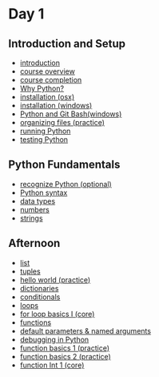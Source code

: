 # Day 1

## Introduction and Setup

- [introduction]()
- [course overview](./files/course_overview/README.md)
- [course completion]()
- [Why Python?](./files/why_python/README.md)
- [installation (osx)]()
- [installation (windows)]()
- [Python and Git Bash(windows)]()
- [organizing files (practice)](./files/organize_files/README.md)
- [running Python](./files/running_python/README.md)
- [testing Python](./files/testing_python/README.md)


## Python Fundamentals

- [recognize Python (optional)](./files/recognize_python/README.md)
- [Python syntax](./files/python_syntax/README.md)
- [data types](./files/data_types/README.md)
- [numbers](./files/numbers/README.md)
- [strings](./files/strings/README.md)

## Afternoon

- [list](./files/lists/README.md)
- [tuples](./files/tuples/README.md)
- [hello world (practice)](./files/hello_world.py)
- [dictionaries](./files/dictionaries/README.md)
- [conditionals](./files/conditionals/README.md)
- [loops](./files/loops/README.md)
- [for loop basics I (core)](./files/for_loop_basics1.py)
- [functions](./files/functions/README.md)
- [default parameters & named arguments](./files/def_params_named_args/README.md)
- [debugging in Python](./files/debugging/README.md)
- [function basics 1 (practice)](./files/fun_basics1.py)
- [function basics 2 (practice)](./files/fun_basics2.py)
- [function Int 1 (core)](./files/fun_int1.py)

